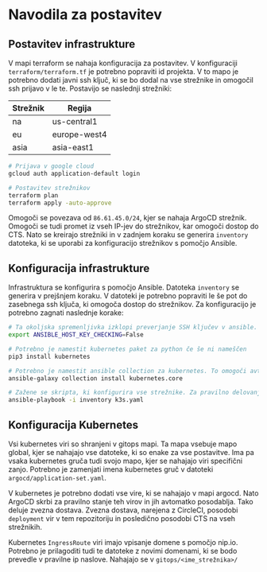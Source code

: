 # Navodila za postavitev

## Postavitev infrastrukture

V mapi terraform se nahaja konfiguracija za postavitev. V konfiguraciji `terraform/terraform.tf` je potrebno popraviti id projekta. V to mapo je potrebno dodati javni ssh ključ, ki se bo dodal na vse strežnike in omogočil ssh prijavo v le te. Postavijo se naslednji strežniki:

| Strežnik | Regija          |
|----------|-----------------|
| na       | us-central1     |
| eu       | europe-west4    |
| asia     | asia-east1      |

```bash
# Prijava v google cloud
gcloud auth application-default login

# Postavitev strežnikov
terraform plan
terraform apply -auto-approve
```

Omogoči se povezava od `86.61.45.0/24`, kjer se nahaja ArgoCD strežnik. Omogoči se tudi promet iz vseh IP-jev do strežnikov, kar omogoči dostop do CTS. Nato se kreirajo strežniki in v zadnjem koraku se generira `inventory` datoteka, ki se uporabi za konfiguracijo strežnikov s pomočjo Ansible.

## Konfiguracija infrastrukture

Infrastruktura se konfigurira s pomočjo Ansible. Datoteka `inventory` se generira v prejšnjem koraku. V datoteki je potrebno popraviti le še pot do zasebnega ssh ključa, ki omogoča dostop do strežnikov. Za konfiguracijo je potrebno zagnati naslednje korake:

```bash
# Ta okoljska spremenljivka izklopi preverjanje SSH ključev v ansible. To je uporabno v testnih okoljih za avtomatizacijo povezovanja na nove strežnike brez ročnega potrjevanja njihovih ključev
export ANSIBLE_HOST_KEY_CHECKING=False

# Potrebno je namestit kubernetes paket za python če še ni nameščen
pip3 install kubernetes

# Potrebno je namestit ansible collection za kubernetes. To omogoči avtomatsko dodajanje ArgoCD clusterjev v kubernetes.
ansible-galaxy collection install kubernetes.core

# Zažene se skripta, ki konfigurira vse strežnike. Za pravilno delovanje mora biti prisoten kubeconfig, da lahko Ansible dostopa do kubernetesa, kjer je nameščen ArgoCD
ansible-playbook -i inventory k3s.yaml
```

## Konfiguracija Kubernetes

Vsi kubernetes viri so shranjeni v gitops mapi. Ta mapa vsebuje mapo global, kjer se nahajajo vse datoteke, ki so enake za vse postavitve. Ima pa vsaka kubernetes gruča tudi svojo mapo, kjer se nahajajo viri specifični zanjo. Potrebno je zamenjati imena kubernetes gruč v datoteki `argocd/application-set.yaml`.

V kubernetes je potrebno dodati vse vire, ki se nahajajo v mapi argocd. Nato ArgoCD skrbi za pravilno stanje teh virov in jih avtomatko posodablja. Tako deluje zvezna dostava. Zvezna dostava, narejena z CircleCI, posodobi `deployment` vir v tem repozitoriju in posledično posodobi CTS na vseh strežnikih.

Kubernetes `IngressRoute` viri imajo vpisanje domene s pomočjo nip.io. Potrebno je prilagoditi tudi te datoteke z novimi domenami, ki se bodo prevedle v pravilne ip naslove. Nahajajo se v `gitops/<ime_strežnika>/`